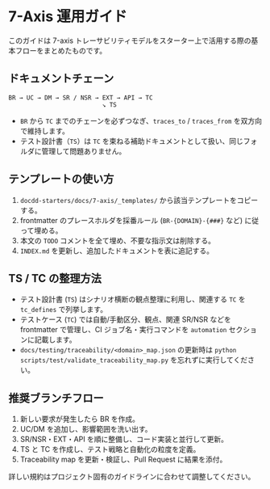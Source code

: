# 7-Axis 運用ガイド

このガイドは 7-axis トレーサビリティモデルをスターター上で活用する際の基本フローをまとめたものです。

## ドキュメントチェーン

```
BR → UC → DM → SR / NSR → EXT → API → TC
                          ↘ TS
```

- `BR` から `TC` までのチェーンを必ずつなぎ、`traces_to` / `traces_from` を双方向で維持します。
- テスト設計書（`TS`）は `TC` を束ねる補助ドキュメントとして扱い、同じフォルダに管理して問題ありません。

## テンプレートの使い方

1. `docdd-starters/docs/7-axis/_templates/` から該当テンプレートをコピーする。
2. frontmatter のプレースホルダを採番ルール (`BR-{DOMAIN}-{###}` など) に従って埋める。
3. 本文の `TODO` コメントを全て埋め、不要な指示文は削除する。
4. `INDEX.md` を更新し、追加したドキュメントを表に追記する。

## TS / TC の整理方法

- テスト設計書 (`TS`) はシナリオ横断の観点整理に利用し、関連する `TC` を `tc_defines` で列挙します。
- テストケース (`TC`) では自動/手動区分、観点、関連 SR/NSR などを frontmatter で管理し、CI ジョブ名・実行コマンドを `automation` セクションに記載します。
- `docs/testing/traceability/<domain>_map.json` の更新時は `python scripts/test/validate_traceability_map.py` を忘れずに実行してください。

## 推奨ブランチフロー

1. 新しい要求が発生したら BR を作成。
2. UC/DM を追加し、影響範囲を洗い出す。
3. SR/NSR・EXT・API を順に整備し、コード実装と並行して更新。
4. TS と TC を作成し、テスト戦略と自動化の粒度を定義。
5. Traceability map を更新・検証し、Pull Request に結果を添付。

詳しい規約はプロジェクト固有のガイドラインに合わせて調整してください。
